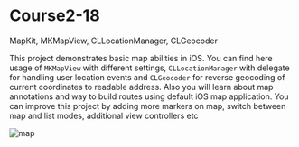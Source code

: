 # Course2-18
MapKit, MKMapView, CLLocationManager, CLGeocoder

This project demonstrates basic map abilities in iOS. You can find here usage of `MKMapView` with different settings,
`CLLocationManager` with delegate for handling user location events and `CLGeocoder` for reverse geocoding of current 
coordinates to readable address. Also you will learn about map annotations and way to build routes using default iOS
map application. You can improve this project by adding more markers on map, switch between map and list modes, 
additional view controllers etc

![map](https://github.com/Azat92/Course2-18/raw/master/map.gif)
